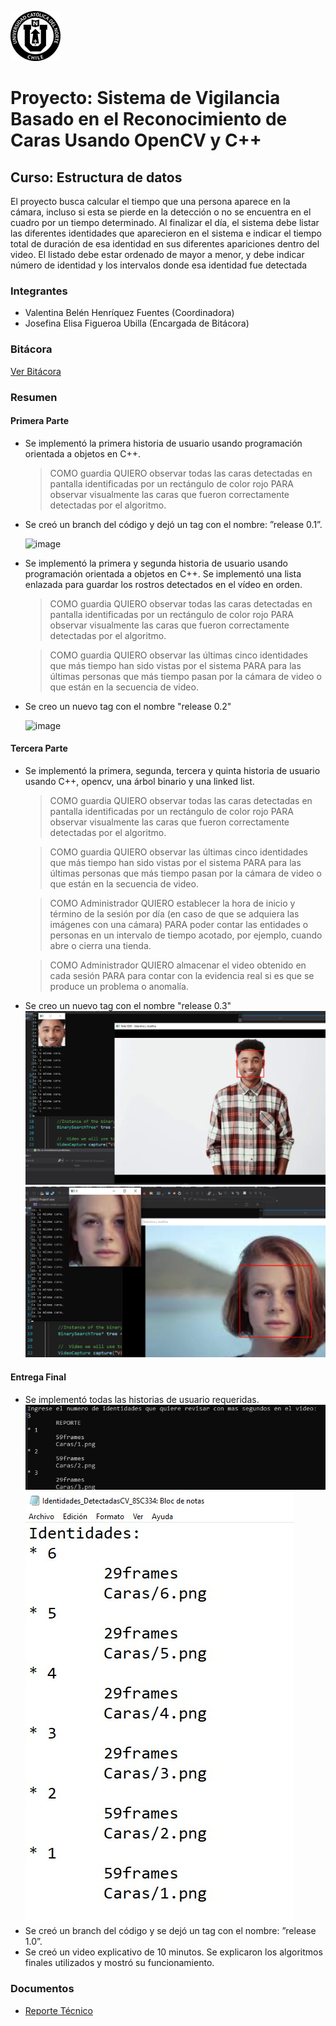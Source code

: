 ![UCN](docs/images/60x60-ucn-negro.png)

# Proyecto: Sistema de Vigilancia Basado en el Reconocimiento de Caras Usando OpenCV y C++
## Curso: Estructura de datos

El proyecto busca calcular el tiempo que una persona aparece en la cámara, incluso si esta se pierde en la detección o no se encuentra en el cuadro por un tiempo determinado. Al finalizar el día, el sistema debe listar las diferentes identidades que aparecieron en el sistema e indicar el tiempo total de duración de esa identidad en sus diferentes apariciones dentro del video. El listado debe estar ordenado de mayor a
menor, y debe indicar número de identidad y los intervalos donde esa identidad fue detectada

### Integrantes

* Valentina Belén Henríquez Fuentes (Coordinadora)
* Josefina Elisa Figueroa Ubilla (Encargada de Bitácora)

### Bitácora

[Ver Bitácora](docs/BITACORA.md)

### Resumen

#### Primera Parte 
- Se implementó la primera historia de
usuario usando programación orientada a objetos en C++. 
    > COMO guardia QUIERO observar todas las caras detectadas en pantalla identificadas por un rectángulo de color rojo PARA observar visualmente las caras que fueron correctamente detectadas por el algoritmo.
- Se creó un branch del código y
dejó un tag con el nombre: ”release 0.1”.

    ![image](https://user-images.githubusercontent.com/89618326/138577405-a33d7eec-24b5-4a01-8d9e-cb872083f748.png)
    
 
- Se implementó la primera y segunda
historia de usuario usando programación orientada a objetos en C++. Se implementó una
lista enlazada para guardar los rostros detectados en el vídeo en orden. 
    > COMO guardia QUIERO observar todas las caras detectadas en pantalla identificadas por un rectángulo de color rojo PARA observar visualmente las caras que fueron correctamente detectadas por el algoritmo.

    > COMO guardia QUIERO observar las últimas cinco identidades que más tiempo han sido vistas por el sistema PARA para las últimas personas que más tiempo pasan por la cámara de video o que están en la secuencia de video.

- Se creo un nuevo tag con el nombre "release 0.2"

    ![image](https://user-images.githubusercontent.com/89618326/138577427-f9243dcf-fba8-473c-974d-952dd47c2f86.png)

#### Tercera Parte 
- Se implementó la primera, segunda, tercera y quinta historia de usuario usando C++, opencv, una árbol binario y una linked list.

    >COMO guardia QUIERO observar todas las caras detectadas en pantalla identificadas por un rectángulo de color rojo PARA observar visualmente las caras que fueron correctamente detectadas por el algoritmo.

    >COMO guardia QUIERO observar las últimas cinco identidades que más tiempo han sido vistas por el sistema PARA para las últimas personas que más tiempo pasan por la cámara de video o que están en la secuencia de video.

    >COMO Administrador QUIERO establecer la hora de inicio y término de la sesión por día (en caso de que se adquiera las imágenes con una cámara) PARA poder contar las entidades o personas en un intervalo de tiempo acotado, por ejemplo, cuando abre o cierra una tienda.

    >COMO Administrador QUIERO almacenar el video obtenido en cada sesión PARA para contar con la evidencia real si es que se produce un problema o anomalía.
- Se creo un nuevo tag con el nombre "release 0.3"
    ![image](docs/images/img1.png)
    ![image](docs/images/img2.png)

#### Entrega Final
- Se implementó todas las historias de usuario requeridas. 
    ![image](docs/images/consola.jpeg)
    ![image](docs/images/id.jpeg)
- Se creó un branch del código y se dejó un tag con el nombre: ”release 1.0”. 
- Se creó un video explicativo de 10 minutos. Se explicaron los algoritmos finales utilizados y mostró su funcionamiento.

### Documentos

* [Reporte Técnico](docs/README.md)



